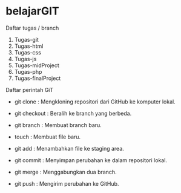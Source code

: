 # belajarGIT
Daftar tugas / branch
1. Tugas-git
2. Tugas-html
3. Tugas-css
4. Tugas-js
5. Tugas-midProject
6. Tugas-php
7. Tugas-finalProject

Daftar perintah GiT

- git clone : Mengkloning repositori dari GitHub ke komputer lokal.

- git checkout : Beralih ke branch yang berbeda.

- git branch : Membuat branch baru.

- touch : Membuat file baru.

- git add : Menambahkan file ke staging area.

- git commit : Menyimpan perubahan ke dalam repositori lokal.

- git merge : Menggabungkan dua branch.

- git push : Mengirim perubahan ke GitHub.
